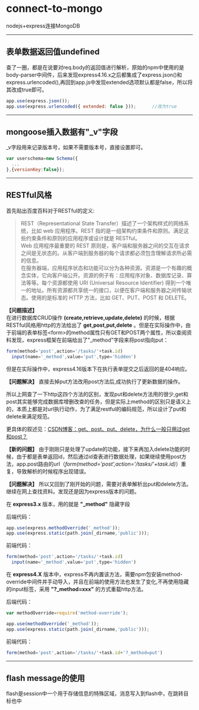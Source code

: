 # connect-to-mongo
nodejs+express连接MongoDB

---
## **表单数据返回值undefined** 
查了一圈，都是在说要对req.body的返回值进行解析，原始的npm中使用的是body-parser中间件，后来发现express4.16.x之后都集成了express.json()和express.urlencoded(),再回到app.js中发现extended选项默认都是false，所以将其改成true即可。
```javascript
app.use(express.json());
app.use(express.urlencoded({ extended: false }));      //改为true
```
---
## **mongoose插入数据有"_v"字段**
_v字段用来记录版本号，如果不需要版本号，直接设置即可。
```javascript
var userschema=new Schema({
  ...
},{versionKey:false});
```
---
## **RESTful风格**

首先贴出百度百科对于RESTful的定义:
>REST（Representational State Transfer）描述了一个架构样式的网络系统，比如 web 应用程序。REST 指的是一组架构约束条件和原则。满足这些约束条件和原则的应用程序或设计就是 RESTful。  
Web 应用程序最重要的 REST 原则是，客户端和服务器之间的交互在请求之间是无状态的。从客户端到服务器的每个请求都必须包含理解请求所必需的信息。  
在服务器端，应用程序状态和功能可以分为各种资源。资源是一个有趣的概念实体，它向客户端公开。资源的例子有：应用程序对象、数据库记录、算法等等。每个资源都使用 URI (Universal Resource Identifier) 得到一个唯一的地址。所有资源都共享统一的接口，以便在客户端和服务器之间传输状态。使用的是标准的 HTTP 方法，比如 GET、PUT、POST 和 DELETE。 

**【问题描述】**   
在进行数据库CRUD操作 **(create,retrieve,update,delete)** 的时候，根据RESTful风格用http的方法给出了 **get,post,put,delete** 。但是在实际操作中，由于前端的表单标签\<form>的method属性只有GET和POST两个属性，所以查阅资料发现，express框架在前端给出了"_method"字段来将post指向put：
```javascript
form(method='post',action='/tasks/'+task.id)
  input(name='_method',value='put',type='hidden')
```  
但是在实际操作中，express4.16版本下在执行表单提交之后返回的是404响应。

**【问题解决】** 直接去掉put方法改用post方法后,成功执行了更新数据的操作。  

  所以上网查了一下http这四个方法的区别，发现put和delete方法用的很少,get和post其实能够完成数据库增删改查的任务，但是实际上method的区别只是语义上的，本质上都是对url执行动作，为了满足restful的编码规范，所以设计了put和delete来满足规范。  

  更具体的叙述见：<a href="https://blog.csdn.net/Ideality_hunter/article/details/80660434" target="_blank">CSDN博客：get、post、put、delete，为什么一般只用过get和post？</a>

**【新的问题】** 由于刚刚只是处理了update的功能，接下来再加入delete功能的时候，由于都是表单返回id，然后通过id查表进行数据处理，如果继续使用post方法，app.post路由的url（*form(method='post',action='/tasks/'+task.id)*）重复，导致解析的时候程序出现错误。

**【问题解决】** 所以又回到了刚开始的问题，需要对表单解析出put和delete方法。继续在网上查找资料。发现还是因为express版本的问题。  

在 **express3.x** 版本，用的就是 **"_method"** 隐藏字段  

后端代码：
```javascript
app.use(express.methodOverride('_method'));
app.use(express.static(path.join(_dirname,'public')));
```
前端代码：
```javascript
form(method='post',action='/tasks/'+task.id)
  input(name='_method',value='put',type='hidden')
```
在 **express4.X** 版本中，express不再内置该方法，需要npm包安装method-override中间件并手动导入，并且在前端的使用方法也发生了变化,不再使用隐藏的input标签，采用 **"?_method=xxx"** 的方式重载http方法。  

后端代码：
```javascript
var methodOverride=require('method-override');

app.use(methodOverride('_method'));
app.use(express.static(path.join(_dirname,'public')));
```
前端代码：
```javascript
form(method='post',action='/tasks/'+task.id+'?_method=put')
```

---
## **flash message的使用**

flash是session中一个用于存储信息的特殊区域，消息写入到flash中，在跳转目标也中

